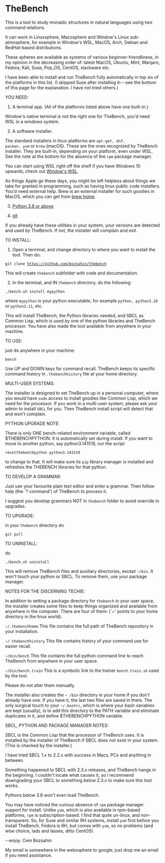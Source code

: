 # TheBench
This is a tool to study monadic structures in natural languages using two command relations.

It can work in Linuxsphere, Macosphere and Window's Linux sub-atmosphere,  for example in Window's WSL, MacOS, Arch, Debian and RedHat-based distributions.

These spheres are available as systems of various beginner-friendliness, in my opinion in the decreasing order of: latest MacOS, Ubuntu, Mint, Manjaro, Fedora, Kali, Suse, Pop_OS, CentOS, slackware etc. 

I have been able to install and run TheBench fully automatically in top six of the platforms in this list. (I skipped Suse after installing it---see the bottom of this page for the explanation. I have not tried others.)

YOU NEED:

1. A terminal app. (All of the platforms listed above have one built-in.)  

Window's native terminal is not the right one for TheBench, you'd need WSL in a windows system.


2. A software installer.  

The standard installers
in linux platforms are <code>apt-get, dnf, pacman, yum</code> or <code>brew</code> (macOS). These are the ones recognized by TheBench installer. They are built-in, depending on your platform, even under WSL. See the note at the bottom for the absence of the <code>rpm</code> package manager.

You can start using WSL right off the shelf if you have Windows 10 upwards; check out <a href="https://learn.microsoft.com/en-us/windows/wsl/install">Window's WSL</a>. 

As things Apple go these days, you might be left helpless about things we take for granted
in programming, such as having linux public code installers. You'd need external help. Brew is an external installer for such goodies in MacOS, which you can get from <a href="https://brew.sh/">brew home</a>.


3. <a href="https://www.python.org/">Python 3.8  or above</a>

5. <a href="https://git-scm.com/downloads">git</a> 

If you already have these utilities in your system, your versions are detected and used by TheBench. 
If not, the installer will complain and exit.

TO INSTALL: 

1.  Open a terminal, and change directory to where you want to install the tool. Then do:

   <code>git clone https://github.com/bozsahin/thebench</code>

   This will create <code>thebench</code> subfolder with code and documentation.

2.  In the terminal, and IN <code>thebench</code> directory, do  the following:

   <code>./bench.sh install mypython</code>

where <code>mypython</code> is your python executable, for example <code>python, python3.10</code> or <code>python3.11</code>, etc.

This will install TheBench, the Python libraries needed, and SBCL as Common Lisp, which is used by one of the python libraries and TheBench processor. You have also made the tool available from anywhere in your machine.

TO USE: 

just do anywhere in your machine:

<code>bench</code>

Use UP and DOWN keys for command recall. TheBench keeps its specific command history in <code>.thebenchhistory</code>
file at your home directory.

MULTI-USER SYSTEMS:

The installer is designed to set TheBench up in a personal computer, where you would have
<code>sudo</code> access to install goodies like Common Lisp, which we need for
the processor. If you work in a multi-user system, please ask your admin to install <code>SBCL</code> for you.
Then TheBench install script will detect that and won't complain.

PYTHON UPGRADE NOTE:

There is only ONE bench-related environment variable, called $THEBENCHPYTHON. It is automatically set 
during install. If you want to move to another python, say python3.141519, run the script

<code>resetthebenchpython python3.141519</code>

to change to that. It will make sure its <code>pip</code> library manager is installed and refreshes the THEBENCH libraries
for that python.

TO DEVELOP A GRAMMAR:

Just use your favourite plain text editor and enter a grammar. Then follow help (the `? command') of TheBench to process it.

I suggest you develop grammars NOT in <code>thebench</code> folder to avoid override in upgrades.

TO UPGRADE:

in your <code>thebench</code> directory do

   <code>git pull</code>

TO UNINSTALL:

do

   <code>./bench.sh uninstall</code>

This will remove TheBench files and auxiliary directories, except <code>~/bin</code>. It won't touch
your python or SBCL. To remove them, use your package manager.

NOTES FOR THE DISCERNING TECHIE:

In addition to setting a package directory for <code>thebench</code> in your user space, the installer
creates some files to keep things organized and available from
anywhere in the computer. There are four of them: (`~' points to your home directory in the linux world).

<code>~/.thebenchhome</code> This file contains the full path of TheBench repository in your installation.

<code>~/.thebenchhistory</code> This file contains history of your command use for easier recall.

<code>~/bin/bench</code> This file contains the full python command line to reach TheBench from anywhere
in your user space.

<code>~/bin/bench.train</code> This is a  symbolic link to the trainer <code>bench.train.sh</code> used by the 
tool.

Please do not alter them manually.

The installer also creates the <code>~ /bin</code> directory in your home if you don't already have one.
If you have it, the last two files are saved in there.
The only surgical touch to your <code>~/.bashrc</code>, which is where your bash variables
are kept (usually), is to add this directory  to the PATH variable and eliminate duplicates in it, and define $THEBENCHPYTHON variable.

SBCL, PYTHON AND PACKAGE MANAGER NOTES: 

SBCL is the Common Lisp that the processor of TheBench uses. It is installed by the installer of TheBench if SBCL does
not exist in your system. (This is checked by the installer.)

I have tried SBCL 1.x to 2.2.x with success in Macs, PCs and anything in between. 

Something happened to SBCL with 2.3.x releases, and
TheBench hangs in the beginning. I couldn't locate what causes it, so I recommend downgrading
your SBCL to something below 2.3.x to make sure this tool works. 

Pythons below 3.8 won't even load TheBench.

You may have noticed the curious absence of <code>rpm</code> package manager support for install. Unlike <code>yum</code>, which
is also available in rpm-based platforms, <code>rpm</code> is subscription-based. I find that quite un-linux, and non-transparent.
So, for Suse and similar RH systems, install <code>yum</code> first before you install TheBench. Fedora is RH, but comes with <code>yum</code>, so no problems (and wise choice, lads and lasses, ditto CentOS).

--enjoy. Cem Bozsahin

My email is somewhere in the webosphere to google; just drop me an email if you need assistance.
